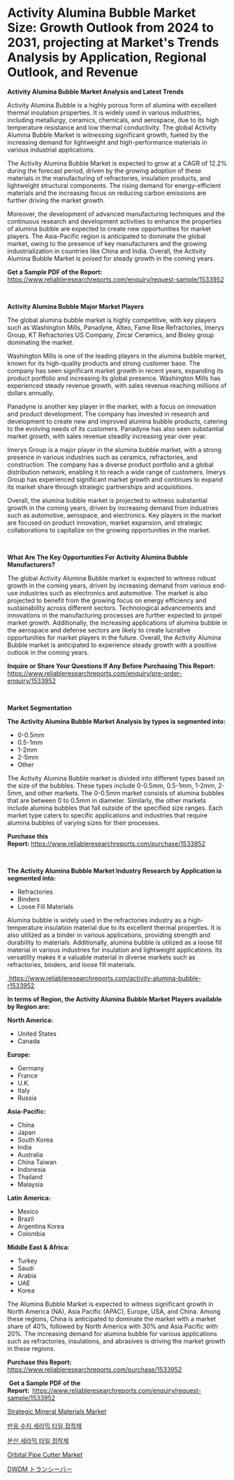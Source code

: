 <p><h1>Activity Alumina Bubble Market Size: Growth Outlook from 2024 to 2031, projecting at Market's Trends Analysis by Application, Regional Outlook, and Revenue</h1></p><p><strong>Activity Alumina Bubble Market Analysis and Latest Trends</strong></p>
<p><p>Activity Alumina Bubble is a highly porous form of alumina with excellent thermal insulation properties. It is widely used in various industries, including metallurgy, ceramics, chemicals, and aerospace, due to its high temperature resistance and low thermal conductivity. The global Activity Alumina Bubble Market is witnessing significant growth, fueled by the increasing demand for lightweight and high-performance materials in various industrial applications.</p><p>The Activity Alumina Bubble Market is expected to grow at a CAGR of 12.2% during the forecast period, driven by the growing adoption of these materials in the manufacturing of refractories, insulation products, and lightweight structural components. The rising demand for energy-efficient materials and the increasing focus on reducing carbon emissions are further driving the market growth.</p><p>Moreover, the development of advanced manufacturing techniques and the continuous research and development activities to enhance the properties of alumina bubble are expected to create new opportunities for market players. The Asia-Pacific region is anticipated to dominate the global market, owing to the presence of key manufacturers and the growing industrialization in countries like China and India. Overall, the Activity Alumina Bubble Market is poised for steady growth in the coming years.</p></p>
<p><strong>Get a Sample PDF of the Report:&nbsp;</strong> <a href="https://www.reliableresearchreports.com/enquiry/request-sample/1533952">https://www.reliableresearchreports.com/enquiry/request-sample/1533952</a></p>
<p>&nbsp;</p>
<p><strong>Activity Alumina Bubble Major Market Players</strong></p>
<p><p>The global alumina bubble market is highly competitive, with key players such as Washington Mills, Panadyne, Alteo, Fame Rise Refractories, Imerys Group, KT Refractories US Company, Zircar Ceramics, and Bisley group dominating the market. </p><p>Washington Mills is one of the leading players in the alumina bubble market, known for its high-quality products and strong customer base. The company has seen significant market growth in recent years, expanding its product portfolio and increasing its global presence. Washington Mills has experienced steady revenue growth, with sales revenue reaching millions of dollars annually.</p><p>Panadyne is another key player in the market, with a focus on innovation and product development. The company has invested in research and development to create new and improved alumina bubble products, catering to the evolving needs of its customers. Panadyne has also seen substantial market growth, with sales revenue steadily increasing year over year.</p><p>Imerys Group is a major player in the alumina bubble market, with a strong presence in various industries such as ceramics, refractories, and construction. The company has a diverse product portfolio and a global distribution network, enabling it to reach a wide range of customers. Imerys Group has experienced significant market growth and continues to expand its market share through strategic partnerships and acquisitions.</p><p>Overall, the alumina bubble market is projected to witness substantial growth in the coming years, driven by increasing demand from industries such as automotive, aerospace, and electronics. Key players in the market are focused on product innovation, market expansion, and strategic collaborations to capitalize on the growing opportunities in the market.</p></p>
<p>&nbsp;</p>
<p><strong>What Are The Key Opportunities For Activity Alumina Bubble Manufacturers?</strong></p>
<p><p>The global Activity Alumina Bubble market is expected to witness robust growth in the coming years, driven by increasing demand from various end-use industries such as electronics and automotive. The market is also projected to benefit from the growing focus on energy efficiency and sustainability across different sectors. Technological advancements and innovations in the manufacturing processes are further expected to propel market growth. Additionally, the increasing applications of alumina bubble in the aerospace and defense sectors are likely to create lucrative opportunities for market players in the future. Overall, the Activity Alumina Bubble market is anticipated to experience steady growth with a positive outlook in the coming years.</p></p>
<p><strong>Inquire or Share Your Questions If Any Before Purchasing This Report:</strong> <a href="https://www.reliableresearchreports.com/enquiry/pre-order-enquiry/1533952">https://www.reliableresearchreports.com/enquiry/pre-order-enquiry/1533952</a></p>
<p>&nbsp;</p>
<p><strong>Market Segmentation</strong></p>
<p><strong>The Activity Alumina Bubble Market Analysis by types is segmented into:</strong></p>
<p><ul><li>0-0.5mm</li><li>0.5-1mm</li><li>1-2mm</li><li>2-5mm</li><li>Other</li></ul></p>
<p><p>The Activity Alumina Bubble market is divided into different types based on the size of the bubbles. These types include 0-0.5mm, 0.5-1mm, 1-2mm, 2-5mm, and other markets. The 0-0.5mm market consists of alumina bubbles that are between 0 to 0.5mm in diameter. Similarly, the other markets include alumina bubbles that fall outside of the specified size ranges. Each market type caters to specific applications and industries that require alumina bubbles of varying sizes for their processes.</p></p>
<p><strong>Purchase this Report:&nbsp;</strong><a href="https://www.reliableresearchreports.com/purchase/1533952">https://www.reliableresearchreports.com/purchase/1533952</a></p>
<p>&nbsp;</p>
<p><strong>The Activity Alumina Bubble Market Industry Research by Application is segmented into:</strong></p>
<p><ul><li>Refractories</li><li>Binders</li><li>Loose Fill Materials</li></ul></p>
<p><p>Alumina bubble is widely used in the refractories industry as a high-temperature insulation material due to its excellent thermal properties. It is also utilized as a binder in various applications, providing strength and durability to materials. Additionally, alumina bubble is utilized as a loose fill material in various industries for insulation and lightweight applications. Its versatility makes it a valuable material in diverse markets such as refractories, binders, and loose fill materials.</p></p>
<p><a href="https://www.reliableresearchreports.com/activity-alumina-bubble-r1533952">&nbsp;https://www.reliableresearchreports.com/activity-alumina-bubble-r1533952</a></p>
<p><strong>In terms of Region, the Activity Alumina Bubble Market Players available by Region are:</strong></p>
<p>
    <p> <strong> North America: </strong>
        <ul>
            <li>United States</li>
            <li>Canada</li>
        </ul>
        </p> 
    <p> <strong> Europe: </strong>
        <ul>
            <li>Germany</li>
            <li>France</li>
            <li>U.K.</li>
            <li>Italy</li>
            <li>Russia</li>
        </ul>
        </p> 
    <p> <strong> Asia-Pacific: </strong>
        <ul>
            <li>China</li>
            <li>Japan</li>
            <li>South Korea</li>
            <li>India</li>
            <li>Australia</li>
            <li>China Taiwan</li>
            <li>Indonesia</li>
            <li>Thailand</li>
            <li>Malaysia</li>
        </ul>
        </p> 
    <p> <strong> Latin America: </strong>
        <ul>
            <li>Mexico</li>
            <li>Brazil</li>
            <li>Argentina Korea</li>
            <li>Colombia</li>
        </ul>
        </p> 
    <p> <strong> Middle East & Africa: </strong>
        <ul>
            <li>Turkey</li>
            <li>Saudi</li>
            <li>Arabia</li>
            <li>UAE</li>
            <li>Korea</li>
        </ul>
    </p>
    </p>
<p><p>The Alumina Bubble Market is expected to witness significant growth in North America (NA), Asia Pacific (APAC), Europe, USA, and China. Among these regions, China is anticipated to dominate the market with a market share of 40%, followed by North America with 30% and Asia Pacific with 20%. The increasing demand for alumina bubble for various applications such as refractories, insulations, and abrasives is driving the market growth in these regions.</p></p>
<p><strong>Purchase this Report: </strong><a href="https://www.reliableresearchreports.com/purchase/1533952">https://www.reliableresearchreports.com/purchase/1533952</a></p>
<p>&nbsp;<strong>Get a Sample PDF of the Report:&nbsp;&nbsp;</strong><a href="https://www.reliableresearchreports.com/enquiry/request-sample/1533952">https://www.reliableresearchreports.com/enquiry/request-sample/1533952</a></p>
<p><strong></strong></p>
<p><p><a href="https://github.com/AnnChovey2023/Market-Research-Report-List-1/blob/main/strategic-mineral-materials-market.md">Strategic Mineral Materials Market</a></p><p><a href="https://github.com/hook46569/Market-Research-Report-List-1/blob/main/2358908142305.md">반응 수지 세라믹 타일 접착제</a></p><p><a href="https://github.com/JeromeRtyau89966/Market-Research-Report-List-2/blob/main/6464454142304.md">분산 세라믹 타일 접착제</a></p><p><a href="https://issuu.com/reportprime-2/docs/orbital-pipe-cutter-market-size-2030.pptx">Orbital Pipe Cutter Market</a></p><p><a href="https://github.com/tanyaali3/Market-Research-Report-List-1/blob/main/2941070136783.md">DWDM トランシーバー</a></p></p>